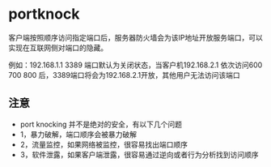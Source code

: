 # portknock
 客户端按照顺序访问指定端口后，服务器防火墙会为该IP地址开放服务端口，可以实现在互联网侧对端口的隐藏。
 
 例如：192.168.1.1 3389 端口默认为关闭状态，当客户机192.168.2.1 依次访问600 700 800 后，3389端口将会为192.168.2.1开放，其他用户无法访问该端口

 ## 注意
 - port knocking 并不是绝对的安全，有以下几个问题
 - 1，暴力破解，端口顺序会被暴力破解
 - 2，流量监控，如果网络被监控，很容易找出端口顺序
 - 3，软件泄露，如果客户端泄露，很容易通过逆向或者行为分析找到访问顺序
